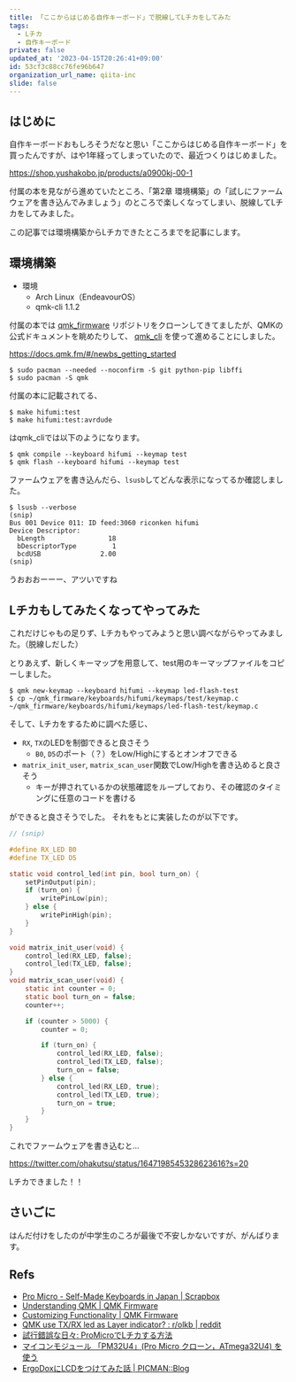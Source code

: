 ```yaml
---
title: 「ここからはじめる自作キーボード」で脱線してLチカをしてみた
tags:
  - Lチカ
  - 自作キーボード
private: false
updated_at: '2023-04-15T20:26:41+09:00'
id: 53cf3c88cc76fe96b647
organization_url_name: qiita-inc
slide: false
---
```

## はじめに

自作キーボードおもしろそうだなと思い「ここからはじめる自作キーボード」を買ったんですが、はや1年経ってしまっていたので、最近つくりはじめました。

https://shop.yushakobo.jp/products/a0900kj-00-1

付属の本を見ながら進めていたところ、「第2章 環境構築」の「試しにファームウェアを書き込んでみましょう」のところで楽しくなってしまい、脱線してLチカをしてみました。

この記事では環境構築からLチカできたところまでを記事にします。

## 環境構築

- 環境
    - Arch Linux（EndeavourOS）
    - qmk-cli 1.1.2

付属の本では [qmk_firmware](https://github.com/qmk/qmk_firmware) リポジトリをクローンしてきてましたが、QMKの公式ドキュメントを眺めたりして、 [qmk_cli](https://github.com/qmk/qmk_cli) を使って進めることにしました。

https://docs.qmk.fm/#/newbs_getting_started

```
$ sudo pacman --needed --noconfirm -S git python-pip libffi
$ sudo pacman -S qmk
```

付属の本に記載されてる、

```
$ make hifumi:test
$ make hifumi:test:avrdude
```

はqmk_cliでは以下のようになります。

```
$ qmk compile --keyboard hifumi --keymap test
$ qmk flash --keyboard hifumi --keymap test
```

ファームウェアを書き込んだら、`lsusb`してどんな表示になってるか確認しました。

```
$ lsusb --verbose
(snip)
Bus 001 Device 011: ID feed:3060 riconken hifumi
Device Descriptor:
  bLength                18
  bDescriptorType         1
  bcdUSB               2.00
(snip)
```

うおおおーーー、アツいですね

## Lチカもしてみたくなってやってみた

これだけじゃもの足りず、Lチカもやってみようと思い調べながらやってみました。（脱線しだした）

とりあえず、新しくキーマップを用意して、test用のキーマップファイルをコピーしました。

```
$ qmk new-keymap --keyboard hifumi --keymap led-flash-test
$ cp ~/qmk_firmware/keyboards/hifumi/keymaps/test/keymap.c ~/qmk_firmware/keyboards/hifumi/keymaps/led-flash-test/keymap.c
```

そして、Lチカをするために調べた感じ、

- `RX`, `TX`のLEDを制御できると良さそう
    - `B0`, `D5`のポート（？）をLow/Highにするとオンオフできる
- `matrix_init_user`, `matrix_scan_user`関数でLow/Highを書き込めると良さそう
    - キーが押されているかの状態確認をループしており、その確認のタイミングに任意のコードを書ける

ができると良さそうでした。
それをもとに実装したのが以下です。

```c:~/qmk_firmware/keyboards/hifumi/keymaps/led-flash-test/keymap.c
// (snip)

#define RX_LED B0
#define TX_LED D5

static void control_led(int pin, bool turn_on) {
    setPinOutput(pin);
    if (turn_on) {
        writePinLow(pin);
    } else {
        writePinHigh(pin);
    }
}

void matrix_init_user(void) {
    control_led(RX_LED, false);
    control_led(TX_LED, false);
}
void matrix_scan_user(void) {
    static int counter = 0;
    static bool turn_on = false;
    counter++;

    if (counter > 5000) {
        counter = 0;

        if (turn_on) {
            control_led(RX_LED, false);
            control_led(TX_LED, false);
            turn_on = false;
        } else {
            control_led(RX_LED, true);
            control_led(TX_LED, true);
            turn_on = true;
        }
    }
}
```

これでファームウェアを書き込むと...

https://twitter.com/ohakutsu/status/1647198545328623616?s=20

Lチカできました！！

## さいごに

はんだ付けをしたのが中学生のころが最後で不安しかないですが、がんばります。

## Refs

- [Pro Micro - Self-Made Keyboards in  Japan | Scrapbox](https://scrapbox.io/self-made-kbds-ja/Pro_Micro)
- [Understanding QMK | QMK Firmware](https://docs.qmk.fm/#/understanding_qmk)
- [Customizing Functionality | QMK Firmware](https://docs.qmk.fm/#/custom_quantum_functions)
- [QMK use TX/RX led as Layer indicator? : r/olkb | reddit](https://www.reddit.com/r/olkb/comments/ftwnio/qmk_use_txrx_led_as_layer_indicator/)
- [試行錯誤な日々: ProMicroでLチカする方法](https://asukiaaa.blogspot.com/2019/05/promicrol.html)
- [マイコンモジュール 「PM32U4」(Pro Micro クローン，ATmega32U4) を使う](https://make.kosakalab.com/make/electronic-work/aitendo-pm32u4/)
- [ErgoDoxにLCDをつけてみた話 | PICMAN::Blog](https://picman.dev/blog/2018/11/19/ergodox_attached_lcd/)
